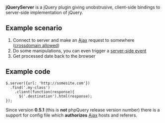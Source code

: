**jQueryServer** is a jQuery plugin giving unobstrusive, client-side bindings to server-side implementation of jQuery.

## Example scenario
  1. Connect to server and make an [Ajax](http://code.google.com/p/phpquery/wiki/Ajax) request to somewhere ([crossdomain allowed](http://code.google.com/p/phpquery/wiki/CrossDomainAjax))
  1. Do some manipulations, you can even trigger a [server-side event](http://code.google.com/p/phpquery/wiki/Events#Server_Side_Events)
  1. Get processed date back to the browser

## Example code
```
$.server({url: 'http://somesite.com'})
  .find('.my-class')
    .client(function(response){
      $('.destination').html(response);
});
```
Since version **0.5.1** (this is **not** phpQuery release version number) there is a support for config file which **authorizes** [Ajax](http://code.google.com/p/phpquery/wiki/Ajax) hosts and referers.